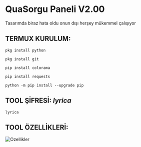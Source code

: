 # QuaSorgu Paneli V2.00
Tasarımda biraz hata oldu onun dışı herşey mükemmel çalışıyor
## TERMUX KURULUM:

```
pkg install python
```
```
pkg install git
```
```
pip install colorama
```
```
pip install requests
```
```
python -m pip install --upgrade pip
```

## TOOL ŞİFRESİ: *lyrica*
```
lyrica
```

## TOOL ÖZELLİKLERİ:
![Ozellikler](https://r.resimlink.com/LIG5N_MhTm.jpg)
